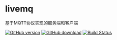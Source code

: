 # livemq
基于MQTT协议实现的服务端和客户端



[![GitHub version](https://img.shields.io/badge/release-v1.0.0-blue.svg)](https://github.com/xinxisimple/livemq/releases/tag/1.0.0)
[![GitHub download](https://img.shields.io/badge/downloads-10k-green.svg)](https://github.com/xinxisimple/livemq/releases/tag/1.0.0)
[![Build Status](https://img.shields.io/badge/platform-android%20%7C%20win--32%20%7C%20win--64%20%7C%20linux--64-lightgrey.svg)](https://github.com/xinxisimple/livemq/releases/tag/1.0.0)